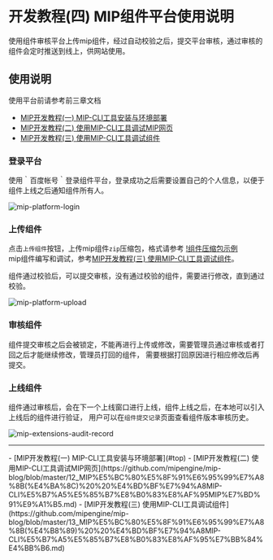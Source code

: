 # 开发教程(四)  MIP组件平台使用说明
使用组件审核平台上传mip组件，经过自动校验之后，提交平台审核，通过审核的组件会定时推送到线上，供网站使用。

## 使用说明

使用平台前请参考前三章文档

- [MIP开发教程(一)  MIP-CLI工具安装与环境部署](https://github.com/mipengine/mip-blog/blob/master/11_MIP%E5%BC%80%E5%8F%91%E6%95%99%E7%A8%8B(%E4%B8%80)%20%20MIP-CLI%E5%B7%A5%E5%85%B7%E5%AE%89%E8%A3%85%E4%B8%8E%E7%8E%AF%E5%A2%83%E9%83%A8%E7%BD%B2.md)
- [MIP开发教程(二)  使用MIP-CLI工具调试MIP网页](https://github.com/mipengine/mip-blog/blob/master/12_MIP%E5%BC%80%E5%8F%91%E6%95%99%E7%A8%8B(%E4%BA%8C)%20%20%E4%BD%BF%E7%94%A8MIP-CLI%E5%B7%A5%E5%85%B7%E8%B0%83%E8%AF%95MIP%E7%BD%91%E9%A1%B5.md)  
- [MIP开发教程(三)  使用MIP-CLI工具调试组件](https://github.com/mipengine/mip-blog/blob/master/13_MIP%E5%BC%80%E5%8F%91%E6%95%99%E7%A8%8B(%E4%B8%89)%20%20%E4%BD%BF%E7%94%A8MIP-CLI%E5%B7%A5%E5%85%B7%E8%B0%83%E8%AF%95%E7%BB%84%E4%BB%B6.md)  

### 登录平台

使用｀百度帐号｀登录组件平台，登录成功之后需要设置自己的个人信息，以便于组件上线之后通知组件所有人。

![mip-platform-login](https://raw.githubusercontent.com/mipengine/mip-cli/gh-pages/example/mip-platform-login.png)

### 上传组件

点击`上传组件`按钮，上传mip组件`zip`压缩包，格式请参考
[!组件压缩包示例](https://github.com/mipengine/mip-blog/blob/master/img/12_mipzip.jpg)   
mip组件编写和调试，参考[MIP开发教程(三)  使用MIP-CLI工具调试组件](https://github.com/mipengine/mip-blog/blob/master/13_MIP%E5%BC%80%E5%8F%91%E6%95%99%E7%A8%8B(%E4%B8%89)%20%20%E4%BD%BF%E7%94%A8MIP-CLI%E5%B7%A5%E5%85%B7%E8%B0%83%E8%AF%95%E7%BB%84%E4%BB%B6.md)。



组件通过校验后，可以提交审核，没有通过校验的组件，需要进行修改，直到通过校验。

![mip-platform-upload](https://raw.githubusercontent.com/mipengine/mip-cli/gh-pages/example/mip-platform-upload.png)

### 审核组件

组件提交审核之后会被锁定，不能再进行上传或修改，需要管理员通过审核或者打回之后才能继续修改，管理员打回的组件，
需要根据打回原因进行相应修改后再提交。

### 上线组件

组件通过审核后，会在下一个上线窗口进行上线，组件上线之后，在本地可以引入上线后的组件进行验证，
用户可以在`组件提交记录`页面查看组件版本审核历史。

![mip-extensions-audit-record](https://raw.githubusercontent.com/mipengine/mip-cli/gh-pages/example/mip-extensions-audit-record.png)
<hr>
- [MIP开发教程(一)  MIP-CLI工具安装与环境部署](#top)
- [MIP开发教程(二)  使用MIP-CLI工具调试MIP网页](https://github.com/mipengine/mip-blog/blob/master/12_MIP%E5%BC%80%E5%8F%91%E6%95%99%E7%A8%8B(%E4%BA%8C)%20%20%E4%BD%BF%E7%94%A8MIP-CLI%E5%B7%A5%E5%85%B7%E8%B0%83%E8%AF%95MIP%E7%BD%91%E9%A1%B5.md)
- [MIP开发教程(三)  使用MIP-CLI工具调试组件](https://github.com/mipengine/mip-blog/blob/master/13_MIP%E5%BC%80%E5%8F%91%E6%95%99%E7%A8%8B(%E4%B8%89)%20%20%E4%BD%BF%E7%94%A8MIP-CLI%E5%B7%A5%E5%85%B7%E8%B0%83%E8%AF%95%E7%BB%84%E4%BB%B6.md)
